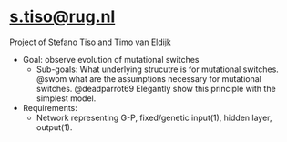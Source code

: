 # s.tiso@rug.nl
Project of Stefano Tiso and Timo van Eldijk

- Goal: observe evolution of mutational switches
    - Sub-goals:
           What underlying strucutre is for mutational switches. @swom
           what are the assumptions necessary for mutational switches. @deadparrot69
           Elegantly show this principle with the simplest model.
 - Requirements: 
   - Network representing G-P, fixed/genetic input(1), hidden layer, output(1).
   
